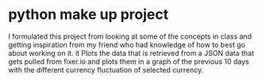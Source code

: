 # python make up project

   I formulated this project from looking at some of the concepts in class and
   getting inspiration from my friend who had knowledge of how to best go about working on it. 
  it  Plots the data that is retrieved from a JSON data that gets pulled 
  from fixer.io and plots them in a graph of the previous 10 days with the different currency fluctuation of selected currency.
